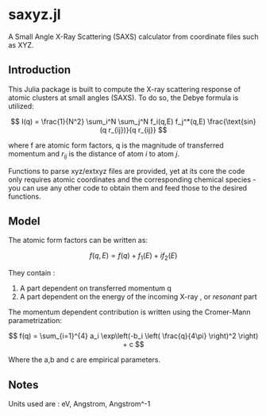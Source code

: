 # saxyz.jl
A Small Angle X-Ray Scattering (SAXS) calculator from coordinate files such as XYZ.

## Introduction
This Julia package is built to compute the X-ray scattering response of atomic clusters at small angles (SAXS). To do so, the Debye formula is utilized:

$$  I(q) = \frac{1}{N^2} \sum_i^N \sum_j^N f_i(q,E) f_j^*(q,E) \frac{\text{sin}(q r_{ij})}{q r_{ij}} $$ 

where f are atomic form factors, q is the magnitude of transferred momentum and $r_{ij}$ is the distance of atom $i$ to atom $j$. 

Functions to parse xyz/extxyz files are provided, yet at its core the code only requires atomic coordinates and the corresponding chemical species - you can use any other code to obtain them and feed those to the desired functions.

## Model

The atomic form factors can be written as:

$$ f(q,E) = f(q) + f_1(E) + if_2(E) $$

They contain :
1. A part dependent on transferred momentum q
2. A part dependent on the energy of the incoming X-ray , or _resonant_ part

The momentum dependent contribution is written using the Cromer-Mann parametrization:

$$ f(q) = \sum_{i=1}^{4} a_i \exp\left(-b_i \left( \frac{q}{4\pi} \right)^2 \right) + c $$

Where the a,b and c are empirical parameters.

## Notes

Units used are : eV, Angstrom, Angstrom^-1
